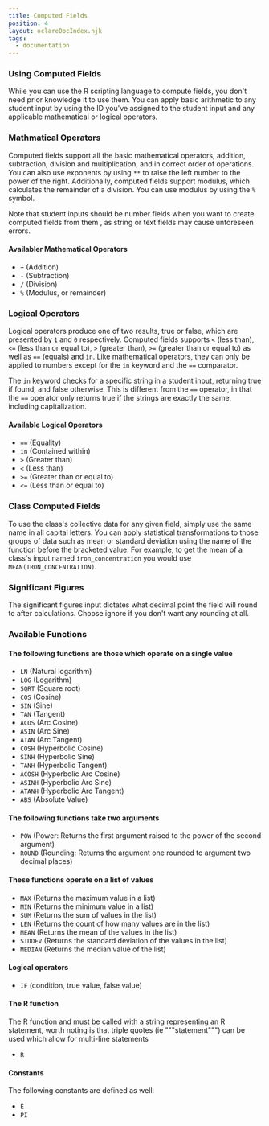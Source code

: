 ```yaml
---
title: Computed Fields
position: 4
layout: oclareDocIndex.njk
tags:
  - documentation
---
```

### Using Computed Fields

While you can use the R scripting language to compute fields, you don't need prior knowledge it to use them. You can apply basic arithmetic to any student input by using the ID you've assigned to the student input and any applicable mathematical or logical operators.

### Mathmatical Operators

Computed fields support all the basic mathematical operators, addition, subtraction, division and multiplication, and in correct order of operations. You can also use exponents by using `**` to raise the left number to the power of the right. Additionally, computed fields support modulus, which calculates the remainder of a division. You can use modulus by using the `%` symbol.

Note that student inputs should be number fields when you want to create computed fields from them , as string or text fields may cause unforeseen errors.

#### Availabler Mathematical Operators

* `+` (Addition)
* `-` (Subtraction)
* `/` (Division)
* `%` (Modulus, or remainder)

### Logical Operators

Logical operators produce one of two results, true or false, which are presented by `1` and `0` respectively. Computed fields supports `<` (less than), `<=` (less than or equal to), `>` (greater than), `>=` (greater than or equal to) as well as `==` (equals) and `in`. Like mathematical operators, they can only be applied to numbers except for the `in` keyword and the `==` comparator.

The `in` keyword checks for a specific string in a student input, returning true if found, and false otherwise. This is different from the `==` operator, in that the `==` operator only returns true if the strings are exactly the same, including capitalization.

#### Available Logical Operators

* `==` (Equality)
* `in` (Contained within)
* `>` (Greater than)
* `<` (Less than)
* `>=` (Greater than or equal to)
* `<=` (Less than or equal to)

### Class Computed Fields

To use the class's collective data for any given field, simply use the same name in all capital letters. You can apply statistical transformations to those groups of data such as mean or standard deviation using the name of the function before the bracketed value. For example, to get the mean of a class's input named `iron_concentration` you would use `MEAN(IRON_CONCENTRATION)`.

### Significant Figures

The significant figures input dictates what decimal point the field will round to after calculations. Choose ignore if you don't want any rounding at all.

### Available Functions

#### The following functions are those which operate on a single value

* `LN` (Natural logarithm)
* `LOG` (Logarithm)
* `SQRT` (Square root)
* `COS` (Cosine)
* `SIN` (Sine)
* `TAN` (Tangent)
* `ACOS` (Arc Cosine)
* `ASIN` (Arc Sine)
* `ATAN` (Arc Tangent)
* `COSH` (Hyperbolic Cosine)
* `SINH` (Hyperbolic Sine)
* `TANH` (Hyperbolic Tangent)
* `ACOSH` (Hyperbolic Arc Cosine)
* `ASINH` (Hyperbolic Arc Sine)
* `ATANH` (Hyperbolic Arc Tangent)
* `ABS` (Absolute Value)

#### The following functions take two arguments

* `POW` (Power: Returns the first argument raised to the power of the second argument)
* `ROUND` (Rounding: Returns the argument one rounded to argument two decimal places)

#### These functions operate on a list of values

* `MAX` (Returns the maximum value in a list)
* `MIN` (Returns the minimum value in a list)
* `SUM` (Returns the sum of values in the list)
* `LEN` (Returns the count of how many values are in the list)
* `MEAN` (Returns the mean of the values in the list)
* `STDDEV` (Returns the standard deviation of the values in the list)
* `MEDIAN` (Returns the median value of the list)

#### Logical operators

* `IF` (condition, true value, false value) 

#### The R function

The R function and must be called with a string representing an R statement, worth noting is that triple quotes (ie """statement""") can be used which allow for multi-line statements

* `R`

#### Constants

The following constants are defined as well:

* `E`
* `PI`